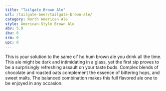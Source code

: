```yaml
---
title: "Tailgate Brown Ale"
url: /tailgate-beer/tailgate-brown-ale/
category: North American Ale
style: American-Style Brown Ale
abv: 5.9
ibu: 0
srm: 0
upc: 0
---
```

This is your solution to the same ol' ho hum brown ale you drink all the time. This ale might be dark and intimidating in a glass, yet the first sip proves to be a surprisingly refreshing assault on your taste buds. Complex blends of chocolate and roasted oats complement the essence of bittering hops, and sweet malts.  The balanced combination makes this full flavored ale one to be enjoyed in any occasion.

